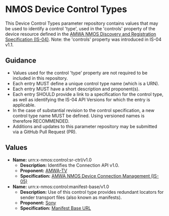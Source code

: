 # NMOS Device Control Types

This Device Control Types parameter repository contains values that may be used to identify a control 'type', used in the 'controls' property of the device resource defined in the [AMWA NMOS Discovery and Registration Specification (IS-04)](https://github.com/AMWA-TV/nmos-discovery-registration). Note: the 'controls' property was introduced in IS-04 v1.1.

## Guidance

- Values used for the control 'type' property are not required to be included in this repository.
- Each entry MUST define a unique control type name (which is a URN).
- Each entry MUST have a short description and proponent(s).
- Each entry SHOULD provide a link to a specification for the control type, as well as identifying the IS-04 API Versions for which the entry is applicable.
- In the case of substantial revision to the control specification, a new control type name MUST be defined. Using versioned names is therefore RECOMMENDED.
- Additions and updates to this parameter repository may be submitted via a GitHub Pull Request (PR).

## Values

- **Name:** urn:x-nmos:control:sr-ctrl/v1.0
  - **Description:** Identifies the Connection API v1.0.
  - **Proponent:** [AMWA-TV](https://github.com/AMWA-TV)
  - **Specification:** [AMWA NMOS Device Connection Management (IS-05)](https://github.com/AMWA-TV/nmos-device-connection-management)
- **Name:** urn:x-nmos:control:manifest-base/v1.0
  - **Description:** Use of this control type provides redundant locators for sender transport files (also known as manifests).
  - **Proponent:** [Sony](https://github.com/sony)
  - **Specification:** [Manifest Base URL](manifest-base.md)
